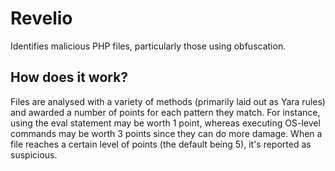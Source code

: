 # Revelio
Identifies malicious PHP files, particularly those using obfuscation.

## How does it work?
Files are analysed with a variety of methods (primarily laid out as Yara rules) and awarded a number of points for each pattern they match. For instance, using the eval statement may be worth 1 point, whereas executing OS-level commands may be worth 3 points since they can do more damage. When a file reaches a certain level of points (the default being 5), it's reported as suspicious.
